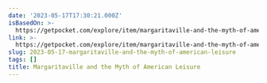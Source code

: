 ```yaml
---
date: '2023-05-17T17:30:21.000Z'
isBasedOn: >-
  https://getpocket.com/explore/item/margaritaville-and-the-myth-of-american-leisure?utm_source=pocket-newtab
link: >-
  https://getpocket.com/explore/item/margaritaville-and-the-myth-of-american-leisure?utm_source=pocket-newtab
slug: 2023-05-17-margaritaville-and-the-myth-of-american-leisure
tags: []
title: Margaritaville and the Myth of American Leisure
---
```


